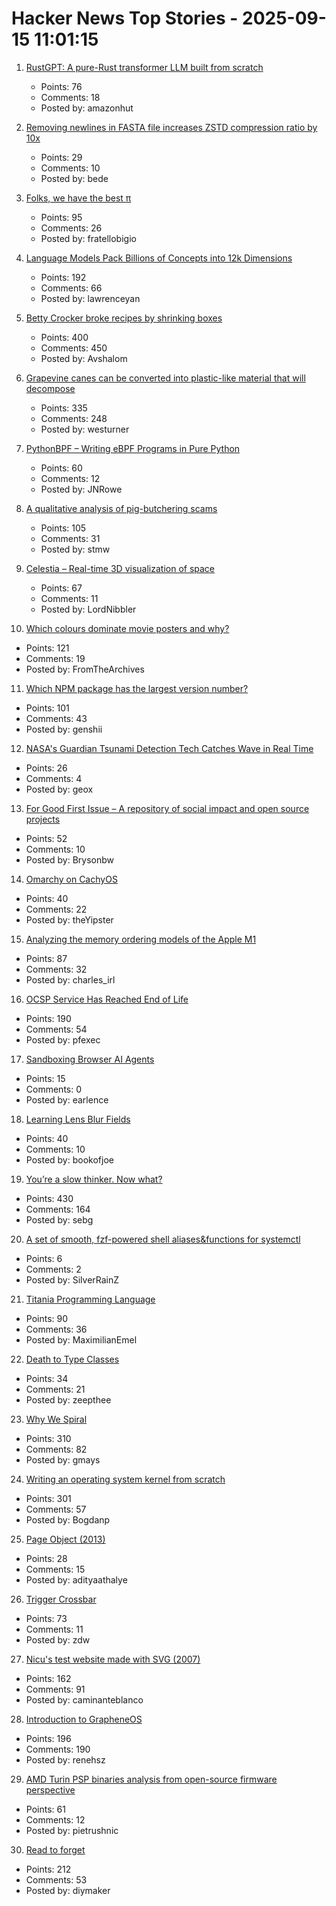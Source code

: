 # Hacker News Top Stories - 2025-09-15 11:01:15

1. [RustGPT: A pure-Rust transformer LLM built from scratch](https://github.com/tekaratzas/RustGPT)
   - Points: 76
   - Comments: 18
   - Posted by: amazonhut

2. [Removing newlines in FASTA file increases ZSTD compression ratio by 10x](https://log.bede.im/2025/09/12/zstandard-long-range-genomes.html)
   - Points: 29
   - Comments: 10
   - Posted by: bede

3. [Folks, we have the best π](https://lcamtuf.substack.com/p/folks-we-have-the-best)
   - Points: 95
   - Comments: 26
   - Posted by: fratellobigio

4. [Language Models Pack Billions of Concepts into 12k Dimensions](https://nickyoder.com/johnson-lindenstrauss/)
   - Points: 192
   - Comments: 66
   - Posted by: lawrenceyan

5. [Betty Crocker broke recipes by shrinking boxes](https://www.cubbyathome.com/boxed-cake-mix-sizes-have-shrunk-80045058)
   - Points: 400
   - Comments: 450
   - Posted by: Avshalom

6. [Grapevine canes can be converted into plastic-like material that will decompose](https://www.sdstate.edu/news/2025/08/can-grapevines-help-slow-plastic-waste-problem)
   - Points: 335
   - Comments: 248
   - Posted by: westurner

7. [PythonBPF – Writing eBPF Programs in Pure Python](https://xeon.me/gnome/pythonbpf/)
   - Points: 60
   - Comments: 12
   - Posted by: JNRowe

8. [A qualitative analysis of pig-butchering scams](https://arxiv.org/abs/2503.20821)
   - Points: 105
   - Comments: 31
   - Posted by: stmw

9. [Celestia – Real-time 3D visualization of space](https://celestiaproject.space/)
   - Points: 67
   - Comments: 11
   - Posted by: LordNibbler

10. [Which colours dominate movie posters and why?](https://stephenfollows.com/p/which-colours-dominate-movie-posters-and-why)
   - Points: 121
   - Comments: 19
   - Posted by: FromTheArchives

11. [Which NPM package has the largest version number?](https://adamhl.dev/blog/largest-number-in-npm-package/)
   - Points: 101
   - Comments: 43
   - Posted by: genshii

12. [NASA's Guardian Tsunami Detection Tech Catches Wave in Real Time](https://www.jpl.nasa.gov/news/nasas-guardian-tsunami-detection-tech-catches-wave-in-real-time/)
   - Points: 26
   - Comments: 4
   - Posted by: geox

13. [For Good First Issue – A repository of social impact and open source projects](https://forgoodfirstissue.github.com/)
   - Points: 52
   - Comments: 10
   - Posted by: Brysonbw

14. [Omarchy on CachyOS](https://github.com/mroboff/omarchy-on-cachyos)
   - Points: 40
   - Comments: 22
   - Posted by: theYipster

15. [Analyzing the memory ordering models of the Apple M1](https://www.sciencedirect.com/science/article/pii/S1383762124000390)
   - Points: 87
   - Comments: 32
   - Posted by: charles_irl

16. [OCSP Service Has Reached End of Life](https://letsencrypt.org/2025/08/06/ocsp-service-has-reached-end-of-life)
   - Points: 190
   - Comments: 54
   - Posted by: pfexec

17. [Sandboxing Browser AI Agents](https://www.earlence.com/blog.html#/post/cellmate)
   - Points: 15
   - Comments: 0
   - Posted by: earlence

18. [Learning Lens Blur Fields](https://blur-fields.github.io/)
   - Points: 40
   - Comments: 10
   - Posted by: bookofjoe

19. [You’re a slow thinker. Now what?](https://chillphysicsenjoyer.substack.com/p/youre-a-slow-thinker-now-what)
   - Points: 430
   - Comments: 164
   - Posted by: sebg

20. [A set of smooth, fzf-powered shell aliases&functions for systemctl](https://silverrainz.me/blog/2025-09-systemd-fzf-aliases.html)
   - Points: 6
   - Comments: 2
   - Posted by: SilverRainZ

21. [Titania Programming Language](https://github.com/gingerBill/titania)
   - Points: 90
   - Comments: 36
   - Posted by: MaximilianEmel

22. [Death to Type Classes](https://jappie.me/death-to-type-classes.html)
   - Points: 34
   - Comments: 21
   - Posted by: zeepthee

23. [Why We Spiral](https://behavioralscientist.org/why-we-spiral/)
   - Points: 310
   - Comments: 82
   - Posted by: gmays

24. [Writing an operating system kernel from scratch](https://popovicu.com/posts/writing-an-operating-system-kernel-from-scratch/)
   - Points: 301
   - Comments: 57
   - Posted by: Bogdanp

25. [Page Object (2013)](https://martinfowler.com/bliki/PageObject.html)
   - Points: 28
   - Comments: 15
   - Posted by: adityaathalye

26. [Trigger Crossbar](https://serd.es/2025/09/14/Trigger-crossbar.html)
   - Points: 73
   - Comments: 11
   - Posted by: zdw

27. [Nicu's test website made with SVG (2007)](https://svg.nicubunu.ro/)
   - Points: 162
   - Comments: 91
   - Posted by: caminanteblanco

28. [Introduction to GrapheneOS](https://dataswamp.org/~solene/2025-01-12-intro-to-grapheneos.html)
   - Points: 196
   - Comments: 190
   - Posted by: renehsz

29. [AMD Turin PSP binaries analysis from open-source firmware perspective](https://blog.3mdeb.com/2025/2025-09-11-gigabyte-mz33-ar1-blob-analysis/)
   - Points: 61
   - Comments: 12
   - Posted by: pietrushnic

30. [Read to forget](https://mo42.bearblog.dev/read-to-forget/)
   - Points: 212
   - Comments: 53
   - Posted by: diymaker

